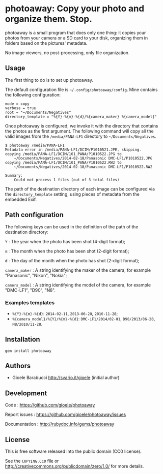 photoaway: Copy your photo and organize them. Stop.
===================================================

photoaway is a small program that does only one thing: it copies your
photos from your camera or a SD card to your disk, organizing them in
folders based on the pictures' metadata.

No image viewers, no post-processing, only file organization.


Usage
-----

The first thing to do is to set up photoaway.

The default configuration file is `~/.config/photoaway/config`. Mine
contains the following configuration:

    mode = copy
    verbose = true
    root = "~/Documents/Negatives"
    directory_template = "%{Y}-%{m}-%{d}/%{camera_maker} %{camera_model}"

Once photoaway is configured, we invoke it with the directory that contains
the photos as the first argument. The following command will copy all the
valid images from the `/media/PANA-LF1` directory to `~/Documents/Negatives`.

    $ photoaway /media/PANA-LF1
    Metadata error in /media/PANA-LF1/DCIM/P1010521.JPE, skipping.
    copying /media/PANA-LF1/DCIM/101_PANA/P1010522.JPG to
        ~/Documents/Negatives/2014-02-18/Panasonic DMC-LF1/P1010522.JPG
    copying /media/PANA-LF1/DCIM/101_PANA/P1010522.RW2 to
        ~/Documents/Negatives/2014-02-18/Panasonic DMC-LF1/P1010522.RW2

    Summary:
        Could not process 1 files (out of 3 total files)

The path of the destination directory of each image can be configured
via the `directory_template` setting, using pieces of metadata from the
embedded Exif.


Path configuration
------------------

The following keys can be used in the definition of the path of the
destination directory:

`Y`
: The year when the photo has been shot (4-digit format);

`m`
: The month when the photo has been shot (2-digit format);

`d`
: The day of the month when the photo has shot (2-digit format);

`camera_maker`
: A string identifying the maker of the camera, for example
  "Panasonic", "Nikon", "Nokia";

`camera_model`
: A string identifying the model of the camera, for example
  "DMC-LF1", "D90", "N8".


### Examples templates

* `%{Y}-%{m}-%{d}`: `2014-02-11`, `2013-06-20`, `2010-11-28`;
* `%{camera_model}/%{Y}/%{m}-%{d}`: `DMC-LF1/2014/02-01`,
  `D90/2013/06-20`, `N8/2010/11-28`.


Installation
------------

    gem install photoaway


Authors
-------

* Gioele Barabucci <http://svario.it/gioele> (initial author)


Development
-----------

Code
: <https://github.com/gioele/photoaway>

Report issues
: <https://github.com/gioele/photoaway/issues>

Documentation
: <http://rubydoc.info/gems/photoaway>


License
-------

This is free software released into the public domain (CC0 license).

See the `COPYING.CC0` file or <http://creativecommons.org/publicdomain/zero/1.0/>
for more details.

